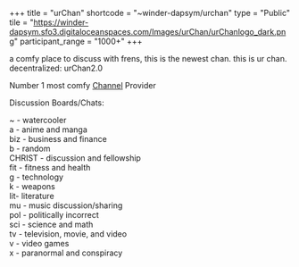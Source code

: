 +++
title = "urChan"
shortcode = "~winder-dapsym/urchan"
type = "Public"
tile = "https://winder-dapsym.sfo3.digitaloceanspaces.com/Images/urChan/urChanlogo_dark.png"
participant_range = "1000+"
+++

a comfy place to discuss with frens, this is the newest chan. this is ur chan. decentralized: urChan2.0

Number 1 most comfy [Channel](/applications/~sitden-sonnet/channel) Provider

Discussion Boards/Chats:

~ - watercooler  
a - anime and manga  
biz - business and finance  
b - random  
CHRIST - discussion and fellowship  
fit - fitness and health  
g - technology  
k - weapons  
lit- literature  
mu - music discussion/sharing  
pol - politically incorrect  
sci - science and math  
tv - television, movie, and video  
v - video games  
x - paranormal and conspiracy  
